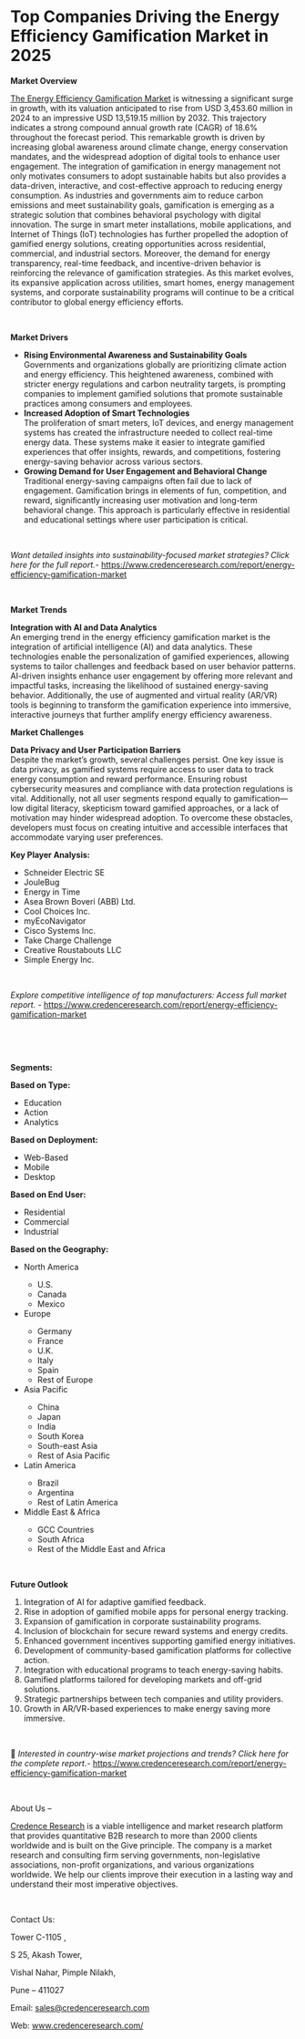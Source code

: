 # Top Companies Driving the Energy Efficiency Gamification Market in 2025


<p><strong>Market Overview</strong></p>
<p><a href="https://www.credenceresearch.com/report/energy-efficiency-gamification-market">The Energy Efficiency Gamification Market</a> is witnessing a significant surge in growth, with its valuation anticipated to rise from USD 3,453.60 million in 2024 to an impressive USD 13,519.15 million by 2032. This trajectory indicates a strong compound annual growth rate (CAGR) of 18.6% throughout the forecast period. This remarkable growth is driven by increasing global awareness around climate change, energy conservation mandates, and the widespread adoption of digital tools to enhance user engagement. The integration of gamification in energy management not only motivates consumers to adopt sustainable habits but also provides a data-driven, interactive, and cost-effective approach to reducing energy consumption. As industries and governments aim to reduce carbon emissions and meet sustainability goals, gamification is emerging as a strategic solution that combines behavioral psychology with digital innovation. The surge in smart meter installations, mobile applications, and Internet of Things (IoT) technologies has further propelled the adoption of gamified energy solutions, creating opportunities across residential, commercial, and industrial sectors. Moreover, the demand for energy transparency, real-time feedback, and incentive-driven behavior is reinforcing the relevance of gamification strategies. As this market evolves, its expansive application across utilities, smart homes, energy management systems, and corporate sustainability programs will continue to be a critical contributor to global energy efficiency efforts.</p>
<p><strong>&nbsp;</strong></p>
<p><strong>Market Drivers</strong></p>
<ul>
<li><strong>Rising Environmental Awareness and Sustainability Goals</strong><br /> Governments and organizations globally are prioritizing climate action and energy efficiency. This heightened awareness, combined with stricter energy regulations and carbon neutrality targets, is prompting companies to implement gamified solutions that promote sustainable practices among consumers and employees.</li>
<li><strong>Increased Adoption of Smart Technologies</strong><br /> The proliferation of smart meters, IoT devices, and energy management systems has created the infrastructure needed to collect real-time energy data. These systems make it easier to integrate gamified experiences that offer insights, rewards, and competitions, fostering energy-saving behavior across various sectors.</li>
<li><strong>Growing Demand for User Engagement and Behavioral Change</strong><br /> Traditional energy-saving campaigns often fail due to lack of engagement. Gamification brings in elements of fun, competition, and reward, significantly increasing user motivation and long-term behavioral change. This approach is particularly effective in residential and educational settings where user participation is critical.</li>
</ul>
<p><strong>&nbsp;</strong></p>
<p><em>Want detailed insights into sustainability-focused market strategies? Click here for the full report.- </em><a href="https://www.credenceresearch.com/report/energy-efficiency-gamification-market">https://www.credenceresearch.com/report/energy-efficiency-gamification-market</a></p>
<p>&nbsp;</p>
<p><strong>Market Trends</strong></p>
<p><strong>Integration with AI and Data Analytics</strong><br /> An emerging trend in the energy efficiency gamification market is the integration of artificial intelligence (AI) and data analytics. These technologies enable the personalization of gamified experiences, allowing systems to tailor challenges and feedback based on user behavior patterns. AI-driven insights enhance user engagement by offering more relevant and impactful tasks, increasing the likelihood of sustained energy-saving behavior. Additionally, the use of augmented and virtual reality (AR/VR) tools is beginning to transform the gamification experience into immersive, interactive journeys that further amplify energy efficiency awareness.</p>
<p><strong>Market Challenges</strong></p>
<p><strong>Data Privacy and User Participation Barriers</strong><br /> Despite the market&rsquo;s growth, several challenges persist. One key issue is data privacy, as gamified systems require access to user data to track energy consumption and reward performance. Ensuring robust cybersecurity measures and compliance with data protection regulations is vital. Additionally, not all user segments respond equally to gamification&mdash;low digital literacy, skepticism toward gamified approaches, or a lack of motivation may hinder widespread adoption. To overcome these obstacles, developers must focus on creating intuitive and accessible interfaces that accommodate varying user preferences.</p>
<p><strong>Key Player Analysis:</strong></p>
<ul>
<li>Schneider Electric SE</li>
<li>JouleBug</li>
<li>Energy in Time</li>
<li>Asea Brown Boveri (ABB) Ltd.</li>
<li>Cool Choices Inc.</li>
<li>myEcoNavigator</li>
<li>Cisco Systems Inc.</li>
<li>Take Charge Challenge</li>
<li>Creative Roustabouts LLC</li>
<li>Simple Energy Inc.</li>
</ul>
<p>&nbsp;</p>
<p><em>Explore competitive intelligence of top manufacturers: Access full market report. - </em><a href="https://www.credenceresearch.com/report/energy-efficiency-gamification-market">https://www.credenceresearch.com/report/energy-efficiency-gamification-market</a></p>
<p>&nbsp;</p>
<p>&nbsp;</p>
<p><strong>Segments:</strong></p>
<p><strong>Based on Type:</strong></p>
<ul>
<li>Education</li>
<li>Action</li>
<li>Analytics</li>
</ul>
<p><strong>Based on Deployment:</strong></p>
<ul>
<li>Web-Based</li>
<li>Mobile</li>
<li>Desktop</li>
</ul>
<p><strong>Based on End User:</strong></p>
<ul>
<li>Residential</li>
<li>Commercial</li>
<li>Industrial</li>
</ul>
<p><strong>Based on the Geography:</strong></p>
<ul>
<li>North America</li>
<ul>
<li>U.S.</li>
<li>Canada</li>
<li>Mexico</li>
</ul>
<li>Europe</li>
<ul>
<li>Germany</li>
<li>France</li>
<li>U.K.</li>
<li>Italy</li>
<li>Spain</li>
<li>Rest of Europe</li>
</ul>
<li>Asia Pacific</li>
<ul>
<li>China</li>
<li>Japan</li>
<li>India</li>
<li>South Korea</li>
<li>South-east Asia</li>
<li>Rest of Asia Pacific</li>
</ul>
<li>Latin America</li>
<ul>
<li>Brazil</li>
<li>Argentina</li>
<li>Rest of Latin America</li>
</ul>
<li>Middle East &amp; Africa</li>
<ul>
<li>GCC Countries</li>
<li>South Africa</li>
<li>Rest of the Middle East and Africa</li>
</ul>
</ul>
<p>&nbsp;</p>
<p><strong>Future Outlook </strong></p>
<ol>
<li>Integration of AI for adaptive gamified feedback.</li>
<li>Rise in adoption of gamified mobile apps for personal energy tracking.</li>
<li>Expansion of gamification in corporate sustainability programs.</li>
<li>Inclusion of blockchain for secure reward systems and energy credits.</li>
<li>Enhanced government incentives supporting gamified energy initiatives.</li>
<li>Development of community-based gamification platforms for collective action.</li>
<li>Integration with educational programs to teach energy-saving habits.</li>
<li>Gamified platforms tailored for developing markets and off-grid solutions.</li>
<li>Strategic partnerships between tech companies and utility providers.</li>
<li>Growth in AR/VR-based experiences to make energy saving more immersive.</li>
</ol>
<p><strong>&nbsp;</strong></p>
<p>📌 <em>Interested in country-wise market projections and trends? Click here for the complete report.- </em><a href="https://www.credenceresearch.com/report/energy-efficiency-gamification-market">https://www.credenceresearch.com/report/energy-efficiency-gamification-market</a></p>
<p>&nbsp;</p>
<p>About Us &ndash;</p>
<p><a href="https://www.credenceresearch.com/">Credence Research</a> is a viable intelligence and market research platform that provides quantitative B2B research to more than 2000 clients worldwide and is built on the Give principle. The company is a market research and consulting firm serving governments, non-legislative associations, non-profit organizations, and various organizations worldwide. We help our clients improve their execution in a lasting way and understand their most imperative objectives.</p>
<p>&nbsp;</p>
<p>Contact Us:</p>
<p>Tower C-1105 ,</p>
<p>S 25, Akash Tower,</p>
<p>Vishal Nahar, Pimple Nilakh,</p>
<p>Pune &ndash; 411027</p>
<p>Email: <a href="mailto:sales@credenceresearch.com">sales@credenceresearch.com</a></p>
<p>Web: <a href="http://www.credenceresearch.com/">www.credenceresearch.com/</a></p>

